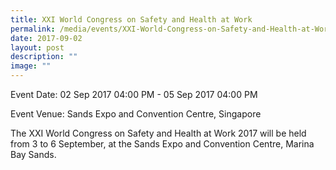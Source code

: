 ```yaml
---
title: XXI World Congress on Safety and Health at Work
permalink: /media/events/XXI-World-Congress-on-Safety-and-Health-at-Work/
date: 2017-09-02
layout: post
description: ""
image: ""
---
```

Event Date: 02 Sep 2017 04:00 PM - 05 Sep 2017 04:00 PM

Event Venue: Sands Expo and Convention Centre, Singapore

The XXI World Congress on Safety and Health at Work 2017 will be held from 3 to 6 September, at the Sands Expo and Convention Centre, Marina Bay Sands.